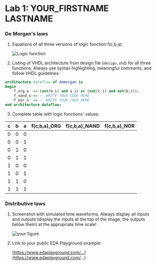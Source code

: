 # Lab 1: YOUR_FIRSTNAME LASTNAME

### De Morgan's laws

1. Equations of all three versions of logic function f(c,b,a):

   ![Logic function](images/https://i.imgur.com/Rk4CUVm.png)

2. Listing of VHDL architecture from design file (`design.vhd`) for all three functions. Always use syntax highlighting, meaningful comments, and follow VHDL guidelines:

```vhdl
architecture dataflow of demorgan is
begin
    f_org_o  <= (not(b_i) and a_i) or (not(c_i) and not(b_i));
    f_nand_o <= -- WRITE YOUR CODE HERE
    f_nor_o  <= -- WRITE YOUR CODE HERE
end architecture dataflow;
```

3. Complete table with logic functions' values:

| **c** | **b** |**a** | **f(c,b,a)_ORG** | **f(c,b,a)_NAND** | **f(c,b,a)_NOR** |
| :-: | :-: | :-: | :-: | :-: | :-: |
| 0 | 0 | 0 |  |  |  |
| 0 | 0 | 1 |  |  |  |
| 0 | 1 | 0 |  |  |  |
| 0 | 1 | 1 |  |  |  |
| 1 | 0 | 0 |  |  |  |
| 1 | 0 | 1 |  |  |  |
| 1 | 1 | 0 |  |  |  |
| 1 | 1 | 1 |  |  |  |

### Distributive laws

1. Screenshot with simulated time waveforms. Always display all inputs and outputs (display the inputs at the top of the image, the outputs below them) at the appropriate time scale!

   ![your figure]()

2. Link to your public EDA Playground example:

   [https://www.edaplayground.com/...](https://www.edaplayground.com/...)
